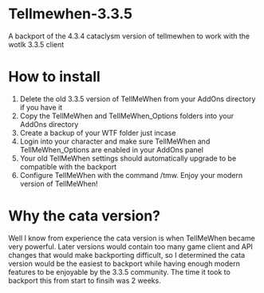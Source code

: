 # Tellmewhen-3.3.5
A backport of the 4.3.4 cataclysm version of tellmewhen to work with the wotlk 3.3.5 client

# How to install
1. Delete the old 3.3.5 version of TellMeWhen from your AddOns directory if you have it
2. Copy the TellMeWhen and TellMeWhen_Options folders into your AddOns directory
3. Create a backup of your WTF folder just incase
4. Login into your character and make sure TellMeWhen and TellMeWhen_Options are enabled in your AddOns panel
5. Your old TellMeWhen settings should automatically upgrade to be compatible with the backport
6. Configure TellMeWhen with the command /tmw. Enjoy your modern version of TellMeWhen!

# Why the cata version?
Well I know from experience the cata version is when TellMeWhen became very powerful. Later versions would contain too many game client and API changes that would make backporting difficult, so I determined the cata version would be the easiest to backport while having enough modern features to be enjoyable by the 3.3.5 community. The time it took to backport this from start to finsih was 2 weeks.
